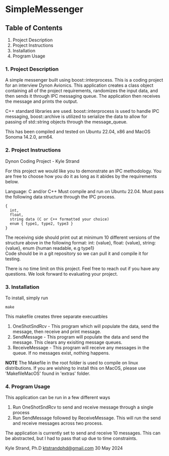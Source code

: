 # SimpleMessenger

## Table of Contents
1. Project Description
2. Project Instructions
3. Installation
4. Program Usage
   
### 1. Project Description
A simple messenger built using boost::interprocess. This is a coding project for an interview Dynon Avionics. This application creates a class object containing all of the project requirements, randomizes the input data, and then sends it through IPC messaging queue. The application then receives the message and prints the output.

C++ standard libraries are used. boost::interprocess is used to handle IPC messaging, boost::archive is utilized to serialize the data to allow for passing of std::string objects through the message_queue.

This has been compiled and tested on Ubuntu 22.04, x86 and MacOS Sonoma 14.2.0, arm64.

### 2. Project Instructions
Dynon Coding Project - Kyle Strand

For this project we would like you to demonstrate an IPC methodology. You are free to choose how you do it as long as it abides by the requirements below.

  Language: C and/or C++
  Must compile and run on Ubuntu 22.04.
  Must pass the following data structure through the IPC process.
  ```
  {
    int,
    float,
    string data (C or C++ formatted your choice)
    enum { type1, type2, type3 }
  }
  ```
  The receiving side should print out at minimum 10 different versions of the structure above in the following format:
    int: {value}, float: {value}, string: {value}, enum {human readable, e.g type1}  
  Code should be in a git repository so we can pull it and compile it for testing.

There is no time limit on this project. Feel free to reach out if you have any questions. We look forward to evaluating your project.

### 3. Installation
To install, simply run 
```
make
```
This makefile creates three separate execuatbles
  1. OneShotSndRcv - This program which will populate the data, send the message, then receive and print message.
  2. SendMessage - This program will populate the data and send the message. This clears any exisiting message queues.
  3. ReceiveMessage - This program will receive any messages in the queue. If no messages exist, nothing happens.

  **NOTE**
  The Makefile in the root folder is used to compile on linux distributions. If you are wishing to install this on MacOS, please use 'MakefileMacOS' found in 'extras' folder.

  ### 4. Program Usage
  This application can be run in a few different ways

  1. Run OneShotSndRcv to send and receive message through a single process
  2. Run SendMessage followed by ReceiveMessage. This will run the send and receive messages across two process.

  The application is currently set to send and receive 10 messages. This can be abstracted, but I had to pass that up due to time constraints.


Kyle Strand, Ph.D
ktstrandphd@gmail.com
30 May 2024
